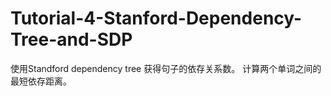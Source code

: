 # Tutorial-4-Stanford-Dependency-Tree-and-SDP

使用Standford dependency tree 获得句子的依存关系数。
计算两个单词之间的最短依存距离。
